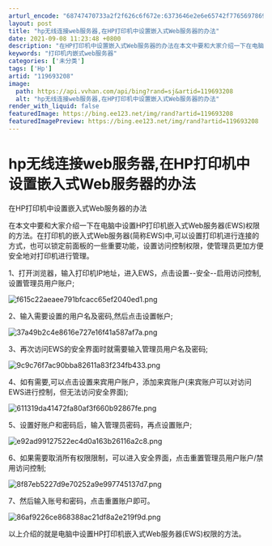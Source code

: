 ```yaml
---
arturl_encode: "68747470733a2f2f626c6f672e:6373646e2e6e65742f77656978696e5f33393635323133362f:61727469636c652f64657461696c732f313139363933323038"
layout: post
title: "hp无线连接web服务器,在HP打印机中设置嵌入式Web服务器的办法"
date: 2021-09-08 11:23:48 +0800
description: "在HP打印机中设置嵌入式Web服务器的办法在本文中要和大家介绍一下在电脑中设置HP打印机嵌入式Web"
keywords: "打印机内嵌式web服务器"
categories: ['未分类']
tags: ['Hp']
artid: "119693208"
image:
  path: https://api.vvhan.com/api/bing?rand=sj&artid=119693208
  alt: "hp无线连接web服务器,在HP打印机中设置嵌入式Web服务器的办法"
render_with_liquid: false
featuredImage: https://bing.ee123.net/img/rand?artid=119693208
featuredImagePreview: https://bing.ee123.net/img/rand?artid=119693208
---
```


# hp无线连接web服务器,在HP打印机中设置嵌入式Web服务器的办法

在HP打印机中设置嵌入式Web服务器的办法

在本文中要和大家介绍一下在电脑中设置HP打印机嵌入式Web服务器(EWS)权限的方法。在打印机的嵌入式Web服务器(简称EWS)中,可以设置打印机进行连接的方式，也可以锁定前面板的一些重要功能，设置访问控制权限，使管理员更加方便安全地对打印机进行管理。

1、打开浏览器，输入打印机IP地址，进入EWS，点击设置--安全--启用访问控制,设置管理员用户账户;

![f615c22aeaee791bfcacc65ef2040ed1.png](https://i-blog.csdnimg.cn/blog_migrate/7e029b56d36051aa3f18b328a3548b94.png)

2、输入需要设置的用户名及密码,然后点击设置帐户;

![37a49b2c4e8616e727e16f41a587af7a.png](https://i-blog.csdnimg.cn/blog_migrate/6c74ea1060330cea331b63ec33f61819.png)

3、再次访问EWS的安全界面时就需要输入管理员用户名及密码;

![9c9c76f7ac90bba82611a83f234fb433.png](https://i-blog.csdnimg.cn/blog_migrate/6905a506a456ddbbea658da39e006c3f.png)

4、如有需要,可以点击设置来宾用户账户，添加来宾账户(来宾账户可以对访问EWS进行控制，但无法访问安全界面);

![611319da41472fa80af3f660b92867fe.png](https://i-blog.csdnimg.cn/blog_migrate/68a93d181047a96e86171eb8d9a9f41c.png)

5、设置好账户和密码后，输入管理员密码，再点设置账户;

![e92ad99127522ec4d0a163b26116a2c8.png](https://i-blog.csdnimg.cn/blog_migrate/98bae6a7e6c91c4484bf56359d4e6016.png)

6、如果需要取消所有权限限制，可以进入安全界面，点击重置管理员用户账户/禁用访问控制;

![8f87eb5227d9e70252a9e997745137d7.png](https://i-blog.csdnimg.cn/blog_migrate/53bab8946a4eeadaa5557c069e44ae52.png)

7、然后输入账号和密码，点击重置账户即可。

![86af9226ce868388ac21df8a2e219f9d.png](https://i-blog.csdnimg.cn/blog_migrate/7c4a78898b6a282d2101953e761d1649.png)

以上介绍的就是电脑中设置HP打印机嵌入式Web服务器(EWS)权限的方法。